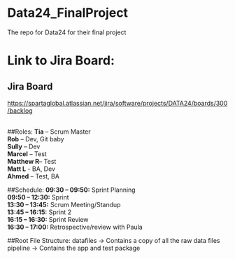 # Data24_FinalProject
The repo for Data24 for their final project <br>


Link to Jira Board:<br/>
=======
## Jira Board

https://spartaglobal.atlassian.net/jira/software/projects/DATA24/boards/300/backlog
<br><br>

##Roles:
**Tia** – Scrum Master<br/>
**Rob** – Dev, Git baby<br/>
**Sully** – Dev<br/>
**Marcel** – Test<br/>
**Matthew R**– Test<br/>
**Matt L** - BA, Dev<br/>
**Ahmed** – Test, BA<br/>


##Schedule:
**09:30 – 09:50:** Sprint Planning<br/>
**09:50 – 12:30:** Sprint<br/>
**13:30 – 13:45:** Scrum Meeting/Standup<br/>
**13:45 – 16:15:** Sprint 2<br/>
**16:15 – 16:30:** Sprint Review<br/>
**16:30 – 17:00:** Retrospective/review with Paula<br/>


##Root File Structure:
datafiles -> Contains a copy of all the raw data files
pipeline -> Contains the app and test package


